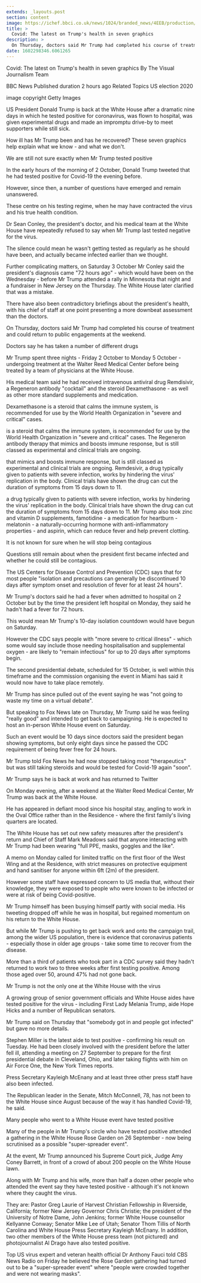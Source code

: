 ```yaml
--- 
extends: _layouts.post 
section: content 
image: https://ichef.bbci.co.uk/news/1024/branded_news/4EEB/production/_114830202_trump_coronavirus_index_promo976.png 
title: > 
  Covid: The latest on Trump's health in seven graphics 
description: > 
  On Thursday, doctors said Mr Trump had completed his course of treatment and could return to public engagements at the weekend.He is expected to host an in-person White House event on Saturday.His tweeting dropped off while he was in hospital, but regained momentum on his return to the White House.Mr Trump said on Thursday that "somebody got in and people got infected" but gave no more details.In addition, two other members of the White House press team (not pictured) and photojournalist Al Drago have also tested positive. 
date: 1602298346.6061265 
--- 
```

Covid: The latest on Trump's health in seven graphics By The Visual Journalism Team

BBC News Published duration 2 hours ago Related Topics US election 2020

image copyright Getty Images

US President Donald Trump is back at the White House after a dramatic nine days in which he tested positive for coronavirus, was flown to hospital, was given experimental drugs and made an impromptu drive-by to meet supporters while still sick.

How ill has Mr Trump been and has he recovered? These seven graphics help explain what we know - and what we don't.

We are still not sure exactly when Mr Trump tested positive

In the early hours of the morning of 2 October, Donald Trump tweeted that he had tested positive for Covid-19 the evening before.

However, since then, a number of questions have emerged and remain unanswered.

These centre on his testing regime, when he may have contracted the virus and his true health condition.

Dr Sean Conley, the president's doctor, and his medical team at the White House have repeatedly refused to say when Mr Trump last tested negative for the virus.

The silence could mean he wasn't getting tested as regularly as he should have been, and actually became infected earlier than we thought.

Further complicating matters, on Saturday 3 October Mr Conley said the president's diagnosis came "72 hours ago" - which would have been on the Wednesday - before Mr Trump attended a rally in Minnesota that night and a fundraiser in New Jersey on the Thursday. The White House later clarified that was a mistake.

There have also been contradictory briefings about the president's health, with his chief of staff at one point presenting a more downbeat assessment than the doctors.

On Thursday, doctors said Mr Trump had completed his course of treatment and could return to public engagements at the weekend.

Doctors say he has taken a number of different drugs

Mr Trump spent three nights - Friday 2 October to Monday 5 October - undergoing treatment at the Walter Reed Medical Center before being treated by a team of physicians at the White House.

His medical team said he had received intravenous antiviral drug Remdisivir, a Regeneron antibody "cocktail" and the steroid Dexamethasone - as well as other more standard supplements and medication.

Dexamethasone is a steroid that calms the immune system, is recommended for use by the World Health Organization in "severe and critical" cases.

is a steroid that calms the immune system, is recommended for use by the World Health Organization in "severe and critical" cases. The Regeneron antibody therapy that mimics and boosts immune response, but is still classed as experimental and clinical trials are ongoing.

that mimics and boosts immune response, but is still classed as experimental and clinical trials are ongoing. Remdesivir, a drug typically given to patients with severe infection, works by hindering the virus' replication in the body. Clinical trials have shown the drug can cut the duration of symptoms from 15 days down to 11.

a drug typically given to patients with severe infection, works by hindering the virus' replication in the body. Clinical trials have shown the drug can cut the duration of symptoms from 15 days down to 11. Mr Trump also took zinc and vitamin D supplements, famotidine - a medication for heartburn - melatonin - a naturally-occurring hormone with anti-inflammatory properties - and aspirin, which can reduce fever and help prevent clotting.

It is not known for sure when he will stop being contagious

Questions still remain about when the president first became infected and whether he could still be contagious.

The US Centers for Disease Control and Prevention (CDC) says that for most people "isolation and precautions can generally be discontinued 10 days after symptom onset and resolution of fever for at least 24 hours".

Mr Trump's doctors said he had a fever when admitted to hospital on 2 October but by the time the president left hospital on Monday, they said he hadn't had a fever for 72 hours.

This would mean Mr Trump's 10-day isolation countdown would have begun on Saturday.

However the CDC says people with "more severe to critical illness" - which some would say include those needing hospitalisation and supplemental oxygen - are likely to "remain infectious" for up to 20 days after symptoms begin.

The second presidential debate, scheduled for 15 October, is well within this timeframe and the commission organising the event in Miami has said it would now have to take place remotely.

Mr Trump has since pulled out of the event saying he was "not going to waste my time on a virtual debate".

But speaking to Fox News late on Thursday, Mr Trump said he was feeling "really good" and intended to get back to campaigning. He is expected to host an in-person White House event on Saturday.

Such an event would be 10 days since doctors said the president began showing symptoms, but only eight days since he passed the CDC requirement of being fever free for 24 hours.

Mr Trump told Fox News he had now stopped taking most "therapeutics" but was still taking steroids and would be tested for Covid-19 again "soon".

Mr Trump says he is back at work and has returned to Twitter

On Monday evening, after a weekend at the Walter Reed Medical Center, Mr Trump was back at the White House.

He has appeared in defiant mood since his hospital stay, angling to work in the Oval Office rather than in the Residence - where the first family's living quarters are located.

The White House has set out new safety measures after the president's return and Chief of Staff Mark Meadows said that anyone interacting with Mr Trump had been wearing "full PPE, masks, goggles and the like".

A memo on Monday called for limited traffic on the first floor of the West Wing and at the Residence, with strict measures on protective equipment and hand sanitiser for anyone within 6ft (2m) of the president.

However some staff have expressed concern to US media that, without their knowledge, they were exposed to people who were known to be infected or were at risk of being Covid-positive.

Mr Trump himself has been busying himself partly with social media. His tweeting dropped off while he was in hospital, but regained momentum on his return to the White House.

But while Mr Trump is pushing to get back work and onto the campaign trail, among the wider US population, there is evidence that coronavirus patients - especially those in older age groups - take some time to recover from the disease.

More than a third of patients who took part in a CDC survey said they hadn't returned to work two to three weeks after first testing positive. Among those aged over 50, around 47% had not gone back.

Mr Trump is not the only one at the White House with the virus

A growing group of senior government officials and White House aides have tested positive for the virus - including First Lady Melania Trump, aide Hope Hicks and a number of Republican senators.

Mr Trump said on Thursday that "somebody got in and people got infected" but gave no more details.

Stephen Miller is the latest aide to test positive - confirming his result on Tuesday. He had been closely involved with the president before the latter fell ill, attending a meeting on 27 September to prepare for the first presidential debate in Cleveland, Ohio, and later taking flights with him on Air Force One, the New York Times reports.

Press Secretary Kayleigh McEnany and at least three other press staff have also been infected.

The Republican leader in the Senate, Mitch McConnell, 78, has not been to the White House since August because of the way it has handled Covid-19, he said.

Many people who went to a White House event have tested positive

Many of the people in Mr Trump's circle who have tested positive attended a gathering in the White House Rose Garden on 26 September - now being scrutinised as a possible "super-spreader event".

At the event, Mr Trump announced his Supreme Court pick, Judge Amy Coney Barrett, in front of a crowd of about 200 people on the White House lawn.

Along with Mr Trump and his wife, more than half a dozen other people who attended the event say they have tested positive - although it's not known where they caught the virus.

They are: Pastor Greg Laurie of Harvest Christian Fellowship in Riverside, California; former New Jersey Governor Chris Christie; the president of the University of Notre Dame, John Jenkins; former White House counsellor Kellyanne Conway; Senator Mike Lee of Utah; Senator Thom Tillis of North Carolina and White House Press Secretary Kayleigh McEnany. In addition, two other members of the White House press team (not pictured) and photojournalist Al Drago have also tested positive.

Top US virus expert and veteran health official Dr Anthony Fauci told CBS News Radio on Friday he believed the Rose Garden gathering had turned out to be a "super-spreader event" where "people were crowded together and were not wearing masks".
